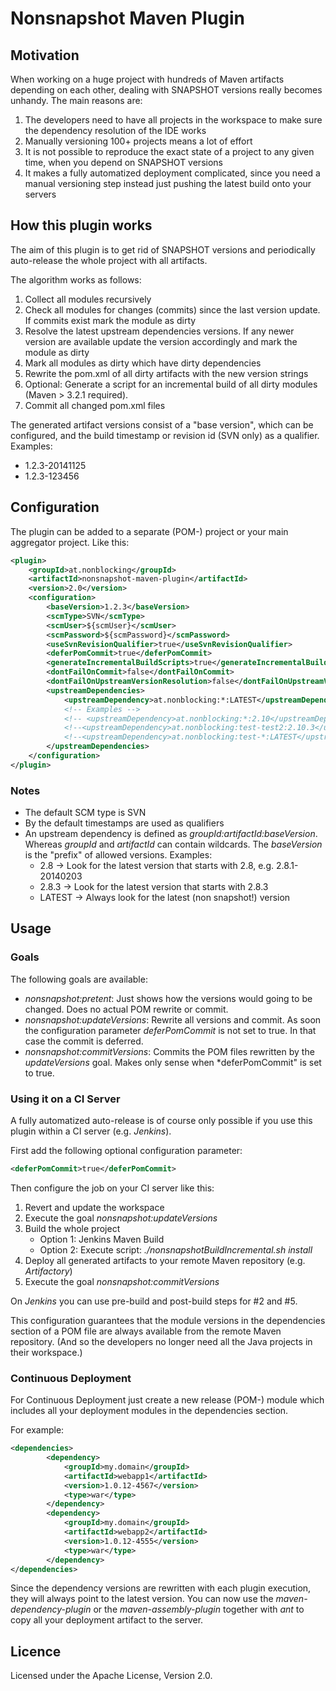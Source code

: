 Nonsnapshot Maven Plugin
========================

Motivation
----------

When working on a huge project with hundreds of Maven artifacts depending on each other, 
dealing with SNAPSHOT versions really becomes unhandy. The main reasons are:

1. The developers need to have all projects in the workspace to make sure the dependency resolution of the IDE works
2. Manually versioning 100+ projects means a lot of effort
3. It is not possible to reproduce the exact state of a project to any given time, when you depend on SNAPSHOT versions
4. It makes a fully automatized deployment complicated, since you need a manual versioning step instead just pushing the latest build onto your servers

How this plugin works
---------------------

The aim of this plugin is to get rid of SNAPSHOT versions and periodically auto-release the whole project with all artifacts.

The algorithm works as follows:

1. Collect all modules recursively
2. Check all modules for changes (commits) since the last version update. If commits exist mark the module as dirty
3. Resolve the latest upstream dependencies versions. If any newer version are available update the version accordingly
    and mark the module as dirty
4. Mark all modules as dirty which have dirty dependencies
5. Rewrite the pom.xml of all dirty artifacts with the new version strings
6. Optional: Generate a script for an incremental build of all dirty modules (Maven > 3.2.1 required).
7. Commit all changed pom.xml files

The generated artifact versions consist of a "base version", which can be configured,
and the build timestamp or revision id (SVN only) as a qualifier. Examples:

* 1.2.3-20141125
* 1.2.3-123456

Configuration
-------------

The plugin can be added to a separate (POM-) project or your main aggregator project. Like this:

```xml
<plugin>
	<groupId>at.nonblocking</groupId>
	<artifactId>nonsnapshot-maven-plugin</artifactId>
	<version>2.0</version>
	<configuration>
		<baseVersion>1.2.3</baseVersion>
		<scmType>SVN</scmType>
		<scmUser>${scmUser}</scmUser>
		<scmPassword>${scmPassword}</scmPassword>
		<useSvnRevisionQualifier>true</useSvnRevisionQualifier>
		<deferPomCommit>true</deferPomCommit>
		<generateIncrementalBuildScripts>true</generateIncrementalBuildScripts>
		<dontFailOnCommit>false</dontFailOnCommit>
		<dontFailOnUpstreamVersionResolution>false</dontFailOnUpstreamVersionResolution>
		<upstreamDependencies>
			<upstreamDependency>at.nonblocking:*:LATEST</upstreamDependency>
			<!-- Examples -->
			<!-- <upstreamDependency>at.nonblocking:*:2.10</upstreamDependency> -->
			<!--<upstreamDependency>at.nonblocking:test-test2:2.10.3</upstreamDependency>-->
			<!--<upstreamDependency>at.nonblocking:test-*:LATEST</upstreamDependency>-->
		</upstreamDependencies>
	</configuration>
</plugin>

```

### Notes

* The default SCM type is SVN
* By the default timestamps are used as qualifiers
* An upstream dependency is defined as *groupId:artifactId:baseVersion*. Whereas *groupId* and *artifactId* can contain
   wildcards. The *baseVersion* is the "prefix" of allowed versions. Examples:
    * 2.8 -> Look for the latest version that starts with 2.8, e.g. 2.8.1-20140203
    * 2.8.3 -> Look for the latest version that starts with 2.8.3
    * LATEST -> Always look for the latest (non snapshot!) version

Usage
-----

### Goals

The following goals are available:

* *nonsnapshot:pretent*: Just shows how the versions would going to be changed. Does no actual POM rewrite or commit.
* *nonsnapshot:updateVersions*: Rewrite all versions and commit. As soon the configuration parameter *deferPomCommit* is not set to true. In that case the commit is deferred.
* *nonsnapshot:commitVersions*: Commits the POM files rewritten by the *updateVersions* goal. Makes only sense when *deferPomCommit" is set to true.

### Using it on a CI Server

A fully automatized auto-release is of course only possible if you use this plugin within a CI server (e.g. *Jenkins*).

First add the following optional configuration parameter:

```xml
<deferPomCommit>true</deferPomCommit>
```

Then configure the job on your CI server like this:

1. Revert and update the workspace
2. Execute the goal *nonsnapshot:updateVersions*
3. Build the whole project
    * Option 1: Jenkins Maven Build
    * Option 2: Execute script: *./nonsnapshotBuildIncremental.sh install*
4. Deploy all generated artifacts to your remote Maven repository (e.g. *Artifactory*)
5. Execute the goal *nonsnapshot:commitVersions*

On *Jenkins* you can use pre-build and post-build steps for #2 and #5.

This configuration guarantees that the module versions in the dependencies section of a POM file are always available from the remote Maven repository.
(And so the developers no longer need all the Java projects in their workspace.)

### Continuous Deployment

For Continuous Deployment just create a new release (POM-) module which includes
all your deployment modules in the dependencies section.

For example:

```xml
<dependencies>
		<dependency>
			<groupId>my.domain</groupId>
			<artifactId>webapp1</artifactId>
			<version>1.0.12-4567</version>
			<type>war</type>
		</dependency>
		<dependency>
			<groupId>my.domain</groupId>
			<artifactId>webapp2</artifactId>
			<version>1.0.12-4555</version>
			<type>war</type>
		</dependency>
</dependencies>
```

Since the dependency versions are rewritten with each plugin execution, they will always point to the latest version.
You can now use the *maven-dependency-plugin* or the *maven-assembly-plugin* together with *ant* to copy all your deployment
artifact to the server.

Licence
-------

Licensed under the Apache License, Version 2.0.



